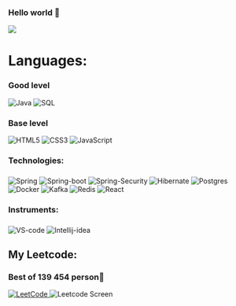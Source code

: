 ### <p>Hello world :wave:</p>
![](https://github.com/char1ks/aboutMe/blob/main/download.gif)<!-- If you want the template for my gif, email me! -->

### <h1>Languages:</h1>
###
### Good level
![Java](https://img.shields.io/badge/Java-ED8B00?style=for-the-badge&logo=openjdk&logoColor=white)
![SQL](https://img.shields.io/badge/-SQL-000?&logo=MySQL)

### Base level 
![HTML5](https://img.shields.io/badge/html5-%23E34F26.svg?style=for-the-badge&logo=html5&logoColor=white)
![CSS3](https://img.shields.io/badge/css3-%231572B6.svg?style=for-the-badge&logo=css3&logoColor=white)
![JavaScript](https://img.shields.io/badge/-JavaScript-000?&logo=JavaScript)
###
### Technologies:
###
![Spring](https://img.shields.io/badge/-Spring-000?&logo=Spring)
![Spring-boot](https://img.shields.io/badge/SpringBoot-6DB33F?style=flat-square&logo=Spring&logoColor=white)
![Spring-Security](https://img.shields.io/badge/Spring%20Security-6DB33F?style=for-the-badge&logo=springsecurity&logoColor=white)
![Hibernate](https://img.shields.io/badge/Hibernate-59666C?style=flat&logo=Hibernate&logoColor=white)
![Postgres](https://img.shields.io/badge/postgres-%23316192.svg?style=for-the-badge&logo=postgresql&logoColor=white)
<br>
![Docker](https://img.shields.io/badge/-Docker-000?&logo=Docker)
![Kafka](https://img.shields.io/badge/Apache_Kafka-231F20?style=for-the-badge&logo=apache-kafka&logoColor=white)
![Redis](https://img.shields.io/badge/-Redis-000?&logo=Redis)
![React](https://img.shields.io/badge/-React-000?&logo=React)
###
### Instruments:
###
![VS-code](https://img.shields.io/badge/Visual_Studio-5C2D91?style=for-the-badge&logo=visual%20studio&logoColor=white)
![Intellij-idea](https://img.shields.io/badge/Intellij%20Idea-000?logo=intellij-idea&style=for-the-badge)
###
### <h2>My Leetcode:</h2>
### Best of 139 454 person🥵
<a href="https://leetcode.com/u/char1ks/">
    <img src="https://img.shields.io/badge/LeetCode-000000?style=for-the-badge&logo=LeetCode&logoColor=#d16c06" alt="LeetCode">
</a>

<img src="https://github.com/char1ks/aboutMe/blob/main/Снимок%20экрана%202024-07-24%20в%2022.37.11.png" alt="Leetcode Screen">


